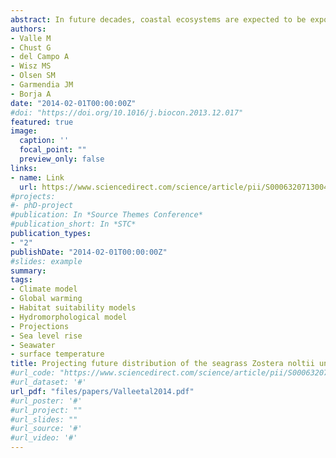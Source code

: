 ```yaml
---
abstract: In future decades, coastal ecosystems are expected to be exposed to increased risk of experiencing adverse consequences related to climate change, exacerbated by human induced pressures. The seagrass Zostera noltii forms meadows mainly within the intertidal zone, leading it to be particularly vulnerable to seawater temperature increase and sea level rise (SLR). Considering the presently declining situation and the predicted scenarios of increasing seawater temperature and SLR by the end of the 21st century, we assessed the response of Z. noltii to climate change (i) accounting for changes in seawater temperature at its entire biogeographical range level; and (ii) under SLR scenarios at estuary level (Oka estuary, Basque Country, south-eastern Bay of Biscay). Objectives were addressed coupling habitat suitability models with climate change simulations. By the end of the 21st century, seawater temperature increase will trigger a northward distributional shift of 888km in the suitable habitat of the species, and a retreat of southernmost populations. The loss of southernmost populations due to climate change may imply future conservation problems. In contrast, SLR and derived changes in current velocities are expected to induce the landward migration of the species in the Oka estuary, increasing the available suitable intertidal areas (14–18%) to limits imposed by anthropogenic barriers. This modelling approach could lead to an advanced understanding of the species’ response to climate change effects; moreover, the information generated might support conservation actions towards the sites where the habitat would remain suitable for the species under climate change.
authors:
- Valle M
- Chust G
- del Campo A
- Wisz MS
- Olsen SM
- Garmendia JM
- Borja A
date: "2014-02-01T00:00:00Z"
#doi: "https://doi.org/10.1016/j.biocon.2013.12.017"
featured: true
image:
  caption: ''
  focal_point: ""
  preview_only: false
links:
- name: Link
  url: https://www.sciencedirect.com/science/article/pii/S0006320713004382#f0015
#projects:
#- phD-project
#publication: In *Source Themes Conference*
#publication_short: In *STC*
publication_types:
- "2"
publishDate: "2014-02-01T00:00:00Z"
#slides: example
summary: 
tags:
- Climate model
- Global warming
- Habitat suitability models
- Hydromorphological model
- Projections
- Sea level rise
- Seawater
- surface temperature
title: Projecting future distribution of the seagrass Zostera noltii under global warming and sea level rise
#url_code: "https://www.sciencedirect.com/science/article/pii/S0006320713004382#f0015"
#url_dataset: '#'
url_pdf: "files/papers/Valleetal2014.pdf"
#url_poster: '#'
#url_project: ""
#url_slides: ""
#url_source: '#'
#url_video: '#'
---
```


